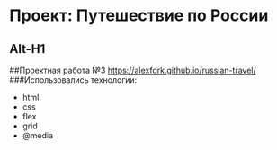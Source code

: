 # Проект: Путешествие по России
Alt-H1
------ 
##Проектная работа №3
https://alexfdrk.github.io/russian-travel/
###Использовались технологии:
* html
* css
* flex
* grid
* @media
